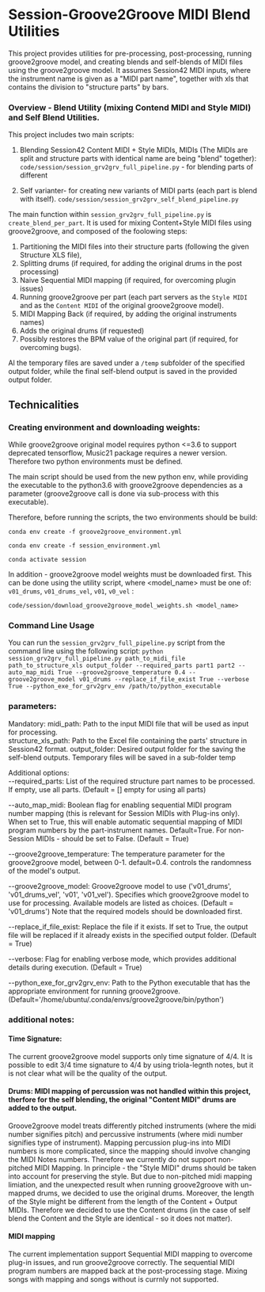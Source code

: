 # Session-Groove2Groove MIDI Blend Utilities
This project provides utilities for pre-processing, post-processing, running groove2groove model, and creating blends and self-blends of MIDI files using the groove2groove model.
It assumes Session42 MIDI inputs, where the instrument name is given as a "MIDI part name", together with xls that contains the division to "structure parts" by bars. 

### Overview - Blend Utility (mixing Contend MIDI and Style MIDI) and Self Blend Utilities.
This project includes two main scripts: 
1. Blending Session42 Content MIDI + Style MIDIs, MIDIs (The MIDIs are split and structure parts with identical name are being "blend" together):
`code/session/session_grv2grv_full_pipeline.py` - for blending parts of different 

2. Self varianter- for creating new variants of MIDI parts (each part is blend with itself). 
`code/session/session_grv2grv_self_blend_pipeline.py` 


The main function within `session_grv2grv_full_pipeline.py` is `create_blend_per_part`.
It is used for mixing Content+Style MIDI files using groove2groove, and composed of the foolowing steps:

1. Partitioning the MIDI files into their structure parts (following the given Structure XLS file),
2. Splitting drums (if required, for adding the original drums in the post processing)
3. Naive Sequential MIDI mapping  (if required, for overcoming plugin issues)
4. Running groove2groove per part (each part servers as the `Style MIDI` and as the `Content MIDI` of the original groove2groove model).
5. MIDI Mapping Back (if required, by adding the original instruments names)
6. Adds the original drums (if requested)
7. Possibly restores the BPM value of the original part (if required, for overcoming bugs).

Al the temporary files are saved under a `/temp` subfolder of the specified output folder, while the final self-blend output is saved in the provided output folder.

## Technicalities
### Creating environment and downloading weights:
While groove2groove original model requires python <=3.6 to support deprecated tensorflow, Music21 package requires a newer version. Therefore two python environments must be defined.

The main script should be used from the new python env, while providing the executable to the python3.6 with groove2groove dependencies as a parameter (groove2groove call is done via sub-process with this executable).

Therefore, before running the scripts, the two environments should be build:

```conda env create -f groove2groove_environment.yml```

```conda env create -f session_environment.yml```

```conda activate session```


In addition - groove2groove model weights must be downloaded first. 
This can be done using the utility script, where <model_name> must be one of: `v01_drums`, `v01_drums_vel`, `v01`, `v0_vel` :

```code/session/download_groove2groove_model_weights.sh <model_name>```

### Command Line Usage
You can run the `session_grv2grv_full_pipeline.py` script from the command line using the following script:
```python session_grv2grv_full_pipeline.py path_to_midi_file path_to_structure_xls output_folder --required_parts part1 part2 --auto_map_midi True --groove2groove_temperature 0.4 --groove2groove_model v01_drums --replace_if_file_exist True --verbose True --python_exe_for_grv2grv_env /path/to/python_executable```

### parameters:
Mandatory:
  midi_path: Path to the input MIDI file that will be used as input for processing.      
  structure_xls_path: Path to the Excel file containing the parts' structure in Session42 format.
  output_folder: Desired output folder for the saving the self-blend outputs. 
    Temporary files will be saved in a sub-folder temp

Additional options:      
  --required_parts: List of the required structure part names to be processed. If empty, use all parts. (Default = [] empty for using all parts)
  
  --auto_map_midi: Boolean flag for enabling sequential MIDI program number mapping (this is relevant for Session MIDIs with Plug-ins only). 
      When set to True, this will enable automatic sequential mapping of MIDI program numbers by the part-instrument names. Default=True.
      For non-Session MIDIs - should be set to False. (Default = True)
  
  --groove2groove_temperature: The temperature parameter for the groove2groove model, between 0-1. default=0.4. controls the randomness of the model's output.

  --groove2groove_model: Groove2groove model to use ('v01_drums', 'v01_drums_vel', 'v01', 'v01_vel'). 
      Specifies which groove2groove model to use for processing. Available models are listed as choices. (Default = 'v01_drums') 
      Note that the required models should be downloaded first. 

  --replace_if_file_exist: Replace the file if it exists. 
  If set to True, the output file will be replaced if it already exists in the specified output folder. (Default = True)

  --verbose: Flag for enabling verbose mode, which provides additional details during execution. (Default = True)

  --python_exe_for_grv2grv_env: Path to the Python executable that has the appropriate environment for running groove2groove. (Default='/home/ubuntu/.conda/envs/groove2groove/bin/python')




### additional notes:
#### Time Signature: 
The current groove2groove model supports only time signature of 4/4. It is possible to edit 3/4 time signature to 4/4 by using triola-legnth notes, but it is not clear what will be the quality of the output. 
#### Drums: MIDI mapping of percussion was not handled within this project, therfore for the self blending, the original "Content MIDI" drums are added to the output.
Groove2groove model treats differently pitched instruments (where the midi number signifies pitch) and percussive instruments (where midi number signifies type of instrument). Mapping percussion plug-ins into MIDI numbers is more complicated, since the mapping should involve changing the MIDI Notes numbers. Therefore we currently do not support non-pitched MIDI Mapping.
In principle - the "Style MIDI" drums should be taken into account for preserving the style. But due to non-pitched midi mapping limiation, and the unexpected result when running groove2groove with un-mapped drums, we decided to use the original drums. Moreover, the length of the Style might be different from the length of the Content + Output MIDIs. Therefore we decided to use the Content drums (in the case of self blend the Content and the Style are identical - so it does not matter).

#### MIDI mapping 
The current implementation support Sequential MIDI mapping to overcome plug-in issues, and run groove2groove correctly. The sequential MIDI program numbers are mapped back at the post-processing stage. Mixing songs with mapping and songs without is currnly not supported.
